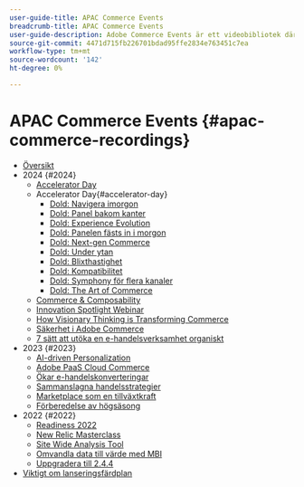 ```yaml
---
user-guide-title: APAC Commerce Events
breadcrumb-title: APAC Commerce Events
user-guide-description: Adobe Commerce Events är ett videobibliotek där experter och kollegor har delat med sig av sina tankar och idéer om hur man använder Adobe Commerce.
source-git-commit: 4471d715fb226701bdad95ffe2834e763451c7ea
workflow-type: tm+mt
source-wordcount: '142'
ht-degree: 0%

---
```



# APAC Commerce Events {#apac-commerce-recordings}

+ [Översikt](overview.md)
+ 2024 {#2024}
   + [Accelerator Day](2024/accelerator-day/overview.md)
   + Accelerator Day{#accelerator-day}
      + [Dold: Navigera imorgon](./2024/accelerator-day/navigating-tomorrow.md)
      + [Dold: Panel bakom kanter](./2024/accelerator-day/panel-beyond-borders.md)
      + [Dold: Experience Evolution](./2024/accelerator-day/experience-evolution.md)
      + [Dold: Panelen fästs in i morgon](./2024/accelerator-day/panel-tapping-into-tomorrow.md)
      + [Dold: Next-gen Commerce](./2024/accelerator-day/next-gen-commerce.md)
      + [Dold: Under ytan](./2024/accelerator-day/beneath-the-surface.md)
      + [Dold: Blixthastighet](./2024/accelerator-day/lightning-speed.md)
      + [Dold: Kompatibilitet](./2024/accelerator-day/composability.md)
      + [Dold: Symphony för flera kanaler](./2024/accelerator-day/cross-channel-symphony.md)
      + [Dold: The Art of Commerce](./2024/accelerator-day/the-art-of-commerce.md)
   + [Commerce &amp; Composability](2024/commerce-and-composability.md)
   + [Innovation Spotlight Webinar](2024/innovation-spotlight.md)
   + [How Visionary Thinking is Transforming Commerce](2024/visionary-thinking.md)
   + [Säkerhet i Adobe Commerce](2024/security-overview.md)
   + [7 sätt att utöka en e-handelsverksamhet organiskt](2024/grow-ecommerce-business.md)
+ 2023 {#2023}
   + [AI-driven Personalization](2023/ai-personalisation.md)
   + [Adobe PaaS Cloud Commerce](2023/adobes-paas-cloud-commerce.md)
   + [Ökar e-handelskonverteringar](2023/ecommerce-conversions.md)
   + [Sammanslagna handelsstrategier](2023/composable-commerce.md)
   + [Marketplace som en tillväxtkraft](2023/marketplaces.md)
   + [Förberedelse av högsäsong](2023/peak-season-prep.md)
+ 2022 {#2022}
   + [Readiness 2022](2022/holiday.md)
   + [New Relic Masterclass](2022/new-relic.md)
   + [Site Wide Analysis Tool](2022/analysis-tool.md)
   + [Omvandla data till värde med MBI](2022/mbi.md)
   + [Uppgradera till 2.4.4](2022/upgrade.md)
+ [Viktigt om lanseringsfärdplan](release-highlights.md)

<!--+ Commerce Events {#commerce-events}
  + [Overview](commerce-events/overview.md)
  + 2022 {#2022}
    + [Top Tips and Tricks for Adobe Campaign Standard](customer-journeys/2022/tips-and-tricks.md)
    + [Develop and customize data models in Adobe [!DNL Campaign Classic]](customer-journeys/2022/data-models.md)

+ Data and insights {#commerce-release-updates}
  + [Overview](commerce-release-updates/overview.md)
  + 2022 {#2022}
    + [Innovations and trends](data-and-insights/2022/innovations.md)
    + [Sensei and Analysis Workspace](data-and-insights/2022/sensei.md)
    + [Personalize and automate with Adobe Target](data-and-insights/2022/personalize.md)
    + [Analytics and Target applications for Mobile and Apps](data-and-insights/2022/mobile-and-apps.md)
    + [Cross Device Analytics and Customer Journey Analytics](data-and-insights/2022/cross-device-analytics.md) -->